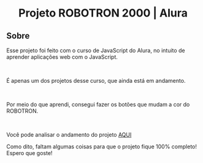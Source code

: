 <h1 align="center"> Projeto ROBOTRON 2000 | Alura </h1>

<div>
  <h2>Sobre</h2>
  <p> Esse projeto foi feito com o curso de JavaScript do Alura, no intuito de aprender aplicações web com o JavaScript.</p><br>
  <p>É apenas um dos projetos desse curso, que ainda está em andamento.</p><br>
  <p>Por meio do que aprendi, consegui fazer os botões que mudam a cor do ROBOTRON.</p><br>
  <p>Você pode analisar o andamento do projeto <a href="https://robotron-2000-eosin-one.vercel.app/">AQUI</a></p>
  <p>Como dito, faltam algumas coisas para que o projeto fique 100% completo! Espero que goste!</p>
   
  
</div>

